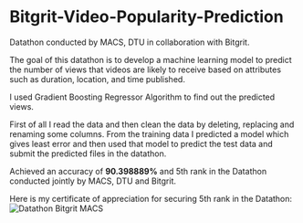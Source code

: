 # Bitgrit-Video-Popularity-Prediction
Datathon conducted by MACS, DTU in collaboration with Bitgrit.

The goal of this datathon is to develop a machine learning model to predict the number of views that videos are likely to receive based on attributes such as duration, location, and time published.

I used Gradient Boosting Regressor Algorithm to find out the predicted views.

First of all I read the data and then clean the data by deleting, replacing and renaming some columns. 
From the training data I predicted a model which gives least error and then used that model to predict the test data and submit the predicted files in the datathon.

Achieved an accuracy of **90.398889%** and 5th rank in the Datathon conducted jointly by MACS, DTU and Bitgrit.

Here is my certificate of appreciation for securing 5th rank in the Datathon:
![Datathon Bitgrit MACS](https://user-images.githubusercontent.com/63190833/116795074-eae95d00-aaef-11eb-9a98-ecdf87782c06.png)

